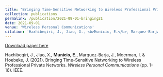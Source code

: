 ```yaml
---
title: "Bringing Time-Sensitive Networking to Wireless Professional Private Networks"
collection: publications
permalink: /publication/2021-09-01-bringing21
date: 2021-09-01
venue: 'Wireless Personal Communications'
citation: 'Haxhibeqiri, J., Jiao, X., <b>Municio, E.</b>, Marquez-Barja, J., Moerman, I. & Hoebeke, J. (2021). Bringing Time-Sensitive Networking to Wireless Professional Private Networks. <i>Wireless Personal Communications </i> (pp. 1-16). IEEE. (accepted)'
---
```


[Download paper here]()

Haxhibeqiri, J., Jiao, X., <b>Municio, E.</b>, Marquez-Barja, J., Moerman, I. & Hoebeke, J. (2021). Bringing Time-Sensitive Networking to Wireless Professional Private Networks. <i>Wireless Personal Communications </i> (pp. 1-16). IEEE.